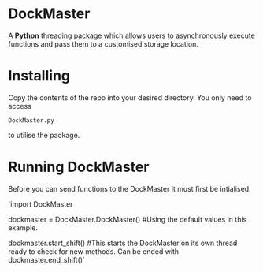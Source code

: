 # DockMaster
A **Python** threading package which allows users to asynchronously execute functions and pass them to a customised storage location.

# Installing
Copy the contents of the repo into your desired directory. You only need to access

  `DockMaster.py`
  
to utilise the package.

# Running DockMaster
Before you can send functions to the DockMaster it must first be intialised.

  `import DockMaster
  
  dockmaster = DockMaster.DockMaster() #Using the default values in this example.
  
  dockmaster.start_shift() #This starts the DockMaster on its own thread ready to check for new methods. Can be ended with  dockmaster.end_shift()`
